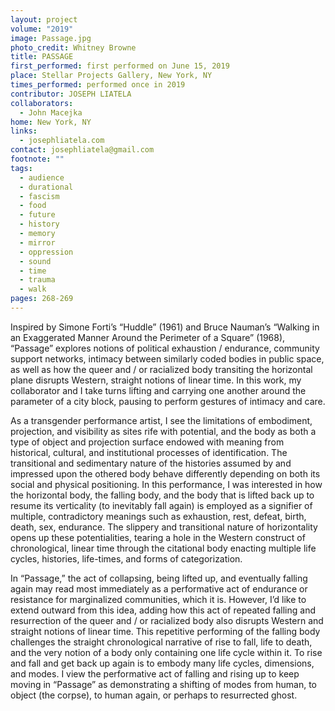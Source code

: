 ```yaml
---
layout: project
volume: "2019"
image: Passage.jpg
photo_credit: Whitney Browne
title: PASSAGE
first_performed: first performed on June 15, 2019
place: Stellar Projects Gallery, New York, NY
times_performed: performed once in 2019
contributor: JOSEPH LIATELA
collaborators:
  - John Macejka
home: New York, NY
links:
  - josephliatela.com
contact: josephliatela@gmail.com
footnote: ""
tags:
  - audience
  - durational
  - fascism
  - food
  - future
  - history
  - memory
  - mirror
  - oppression
  - sound
  - time
  - trauma
  - walk
pages: 268-269
---
```


Inspired by Simone Forti’s “Huddle” (1961) and Bruce Nauman’s “Walking in an Exaggerated Manner Around the Perimeter of a Square” (1968), “Passage” explores notions of political exhaustion / endurance, community support networks, intimacy between similarly coded bodies in public space, as well as how the queer and / or racialized body transiting the horizontal plane disrupts Western, straight notions of linear time. In this work, my collaborator and I take turns lifting and carrying one another around the parameter of a city block, pausing to perform gestures of intimacy and care.

As a transgender performance artist, I see the limitations of embodiment, projection, and visibility as sites rife with potential, and the body as both a type of object and projection surface endowed with meaning from historical, cultural, and institutional processes of identification. The transitional and sedimentary nature of the histories assumed by and impressed upon the othered body behave differently depending on both its social and physical positioning. In this performance, I was interested in how the horizontal body, the falling body, and the body that is lifted back up to resume its verticality (to inevitably fall again) is employed as a signifier of multiple, contradictory meanings such as exhaustion, rest, defeat, birth, death, sex, endurance. The slippery and transitional nature of horizontality opens up these potentialities, tearing a hole in the Western construct of chronological, linear time through the citational body enacting multiple life cycles, histories, life-times, and forms of categorization.

In “Passage,” the act of collapsing, being lifted up, and eventually falling again may read most immediately as a performative act of endurance or resistance for marginalized communities, which it is. However, I’d like to extend outward from this idea, adding how this act of repeated falling and resurrection of the queer and / or racialized body also disrupts Western and straight notions of linear time. This repetitive performing of the falling body challenges the straight chronological narrative of rise to fall, life to death, and the very notion of a body only containing one life cycle within it. To rise and fall and get back up again is to embody many life cycles, dimensions, and modes. I view the performative act of falling and rising up to keep moving in “Passage” as demonstrating a shifting of modes from human, to object (the corpse), to human again, or perhaps to resurrected ghost.
